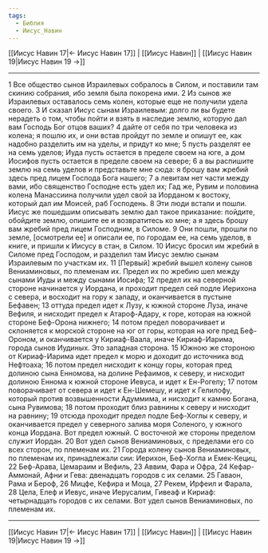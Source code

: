 ```yaml
---
tags:
  - Библия
  - Иисус_Навин
---
```

[[Иисус Навин 17|← Иисус Навин 17]] | [[Иисус Навин]] | [[Иисус Навин 19|Иисус Навин 19 →]]

---
1 Все общество сынов Израилевых собралось в Силом, и поставили там скинию собрания, ибо земля была покорена ими.
2 Из сынов же Израилевых оставалось семь колен, которые еще не получили удела своего.
3 И сказал Иисус сынам Израилевым: долго ли вы будете нерадеть о том, чтобы пойти и взять в наследие землю, которую дал вам Господь Бог отцов ваших?
4 дайте от себя по три человека из колена; я пошлю их, и они встав пройдут по земле и опишут ее, как надобно разделить им на уделы, и придут ко мне;
5 пусть разделят ее на семь уделов; Иуда пусть остается в пределе своем на юге, а дом Иосифов пусть остается в пределе своем на севере;
6 а вы распишите землю на семь уделов и представьте мне сюда: я брошу вам жребий здесь пред лицем Господа Бога нашего;
7 а левитам нет части между вами, ибо священство Господне есть удел их; Гад же, Рувим и половина колена Манассиина получили удел свой за Иорданом к востоку, который дал им Моисей, раб Господень.
8 Эти люди встали и пошли. Иисус же пошедшим описывать землю дал такое приказание: пойдите, обойдите землю, опишите ее и возвратитесь ко мне; а я здесь брошу вам жребий пред лицем Господним, в Силоме.
9 Они пошли, прошли по земле, [осмотрели ее] и описали ее, по городам ее, на семь уделов, в книге, и пришли к Иисусу в стан, в Силом.
10 Иисус бросил им жребий в Силоме пред Господом, и разделил там Иисус землю сынам Израилевым по участкам их.
11 [Первый] жребий вышел колену сынов Вениаминовых, по племенам их. Предел их по жребию шел между сынами Иуды и между сынами Иосифа;
12 предел их на северной стороне начинается у Иордана, и проходит предел сей подле Иерихона с севера, и восходит на гору к западу, и оканчивается в пустыне Бефавен;
13 оттуда предел идет к Лузу, к южной стороне Луза, иначе Вефиля, и нисходит предел к Атароф-Адару, к горе, которая на южной стороне Беф-Орона нижнего;
14 потом предел поворачивает и склоняется к морской стороне на юг от горы, которая на юге пред Беф-Ороном, и оканчивается у Кириаф-Ваала, иначе Кириаф-Иарима, города сынов Иудиных. Это западная сторона.
15 Южною же стороною от Кириаф-Иарима идет предел к морю и доходит до источника вод Нефтоаха;
16 потом предел нисходит к концу горы, которая пред долиною сына Енномова, на долине Рефаимов, к северу, и нисходит долиною Еннома к южной стороне Иевуса, и идет к Ен-Рогелу;
17 потом поворачивает от севера и идет к Ен-Шемешу, и идет к Гелилофу, который против возвышенности Адуммима, и нисходит к камню Богана, сына Рувимова;
18 потом проходит близ равнины к северу и нисходит на равнину;
19 отсюда проходит предел подле Беф-Хоглы к северу, и оканчивается предел у северного залива моря Соленого, у южного конца Иордана. Вот предел южный. С восточной же стороны пределом служит Иордан.
20 Вот удел сынов Вениаминовых, с пределами его со всех сторон, по племенам их.
21 Города колену сынов Вениаминовых, по племенам их, принадлежали сии: Иерихон, Беф-Хогла и Емек-Кециц,
22 Беф-Арава, Цемараим и Вефиль,
23 Аввим, Фара и Офра,
24 Кефар-Аммонай, Афни и Гева: двенадцать городов с их селами.
25 Гаваон, Рама и Бероф,
26 Мицфе, Кефира и Моца,
27 Рекем, Ирфеил и Фарала,
28 Цела, Елеф и Иевус, иначе Иерусалим, Гивеаф и Кириаф: четырнадцать городов с их селами. Вот удел сынов Вениаминовых, по племенам их.

---
[[Иисус Навин 17|← Иисус Навин 17]] | [[Иисус Навин]] | [[Иисус Навин 19|Иисус Навин 19 →]]
